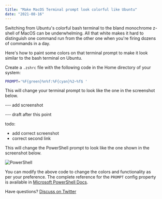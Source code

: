 ```yaml
---
title: "Make MacOS Terminal prompt look colorful like Ubuntu"
date: "2021-08-16"
---
```


Switching from Ubuntu's colorful bash terminal to the bland monochrome z-shell of MacOS can be underwhelming. All that white makes it hard to distinguish one command run from the other one when you're firing dozens of commands in a day.

Here's how to paint some colors on that terminal prompt to make it look similar to the bash terminal on Ubuntu.

Create a `.zshrc` file with the following code in the Home directory of your system:

```bash
PROMPT='%F{green}%n%f:%F{cyan}%2~%f$ '
```

This will change your terminal prompt to look like the one in the screenshot below.

--- add screenshot

--- draft after this point

todo:

- add correct screenshot
- correct second link

This will change the PowerShell prompt to look like the one shown in the screenshot below.

![PowerShell](/images/posts/powershell-colors/powershell.png)

You can modify the above code to change the colors and functionality as per your preference. The complete reference for the `PROMPT` config property is available in [Microsoft PowerShell Docs][2].

Have questions? [Discuss on Twitter][1]

[1]: https://twitter.com/cse_as
[2]: https://docs.microsoft.com/en-us/powershell/module/microsoft.powershell.utility/write-host?view=powershell-7.1#parameters
